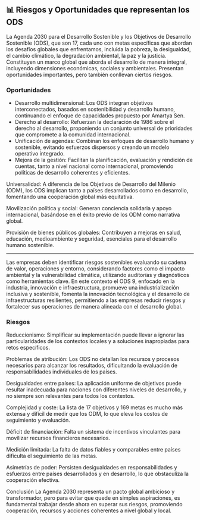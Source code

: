 ## 📊 Riesgos y Oportunidades que representan los ODS

La Agenda 2030 para el Desarrollo Sostenible y los Objetivos de Desarrollo Sostenible (ODS), que son 17, cada uno con metas específicas que abordan los desafíos globales que enfrentamos, incluida la pobreza, la desigualdad, el cambio climático, la degradación ambiental, la paz y la justicia. Constituyen un marco global que aborda el desarrollo de manera integral, incluyendo dimensiones económicas, sociales y ambientales. Presentan oportunidades importantes, pero también conllevan ciertos riesgos.

### Oportunidades
- Desarrollo multidimensional: Los ODS integran objetivos interconectados, basados en sostenibilidad y desarrollo humano, continuando el enfoque de capacidades propuesto por Amartya Sen.
- Derecho al desarrollo: Refuerzan la declaración de 1986 sobre el derecho al desarrollo, proponiendo un conjunto universal de prioridades que compromete a la comunidad internacional.
- Unificación de agendas: Combinan los enfoques de desarrollo humano y sostenible, evitando esfuerzos dispersos y creando un modelo operativo integrado.
- Mejora de la gestión: Facilitan la planificación, evaluación y rendición de cuentas, tanto a nivel nacional como internacional, promoviendo políticas de desarrollo coherentes y eficientes.

Universalidad: A diferencia de los Objetivos de Desarrollo del Milenio (ODM), los ODS implican tanto a países desarrollados como en desarrollo, fomentando una cooperación global más equitativa.

Movilización política y social: Generan conciencia solidaria y apoyo internacional, basándose en el éxito previo de los ODM como narrativa global.

Provisión de bienes públicos globales: Contribuyen a mejoras en salud, educación, medioambiente y seguridad, esenciales para el desarrollo humano sostenible.

-------------------------------------

Las empresas deben identificar riesgos sostenibles evaluando su cadena de valor, operaciones y entorno, considerando factores como el impacto ambiental y la vulnerabilidad climática, utilizando auditorías y diagnósticos como herramientas clave. En este contexto el ODS 9, enfocado en la industria, innovación e infraestructura, promueve una industrialización inclusiva y sostenible, fomenta la innovación tecnológica y el desarrollo de infraestructuras resilientes, permitiendo a las empresas reducir riesgos y fortalecer sus operaciones de manera alineada con el desarrollo global.

### Riesgos
Reduccionismo: Simplificar su implementación puede llevar a ignorar las particularidades de los contextos locales y a soluciones inapropiadas para retos específicos.

Problemas de atribución: Los ODS no detallan los recursos y procesos necesarios para alcanzar los resultados, dificultando la evaluación de responsabilidades individuales de los países.

Desigualdades entre países: La aplicación uniforme de objetivos puede resultar inadecuada para naciones con diferentes niveles de desarrollo, y no siempre son relevantes para todos los contextos.

Complejidad y coste: La lista de 17 objetivos y 169 metas es mucho más extensa y difícil de medir que los ODM, lo que eleva los costos de seguimiento y evaluación.

Déficit de financiación: Falta un sistema de incentivos vinculantes para movilizar recursos financieros necesarios.

Medición limitada: La falta de datos fiables y comparables entre países dificulta el seguimiento de las metas.

Asimetrías de poder: Persisten desigualdades en responsabilidades y esfuerzos entre países desarrollados y en desarrollo, lo que obstaculiza la cooperación efectiva.

Conclusión
La Agenda 2030 representa un pacto global ambicioso y transformador, pero para evitar que quede en simples aspiraciones, es fundamental trabajar desde ahora en superar sus riesgos, promoviendo cooperación, recursos y acciones coherentes a nivel global y local.
